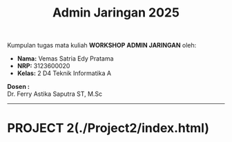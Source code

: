 <h1 align="center">
  Admin Jaringan 2025
</h1>

<br>

Kumpulan tugas mata kuliah **WORKSHOP ADMIN JARINGAN** oleh:

- **Nama:** Vemas Satria Edy Pratama
- **NRP:** 3123600020
- **Kelas:** 2 D4 Teknik Informatika A

**Dosen :**  
Dr. Ferry Astika Saputra ST, M.Sc

---

<h1 > PROJECT 2(./Project2/index.html)</h1>
<!-- 
## Daftar Tugas

Daftar tugas:

1. **Tugas 1: Review**
   - **Link:** [Tugas 1: Review](./Tugas1/README.md)
2. **Tugas 2:**
   - **Link:** [Tugas 2](./Tugas2/Tugas2-ProcessControl_FileSystem/Readme.md)
4. **Tugas 4:**
   - **Link:** [Tugas 4:DNS](./Tugas4/Readme.md)
---

-->
